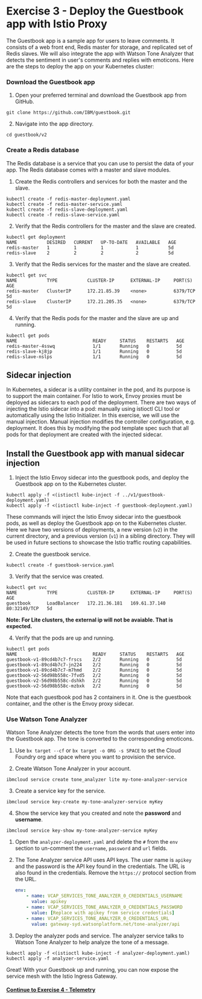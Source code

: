 # Exercise 3 - Deploy the Guestbook app with Istio Proxy

The Guestbook app is a sample app for users to leave comments. It consists of a web front end, Redis master for storage, and replicated set of Redis slaves. We will also integrate the app with Watson Tone Analyzer that detects the sentiment in user's comments and replies with emoticons. Here are the steps to deploy the app on your Kubernetes cluster:

### Download the Guestbook app
1. Open your preferred terminal and download the Guestbook app from GitHub.

```shell
git clone https://github.com/IBM/guestbook.git
```

2. Navigate into the app directory.

```shell
cd guestbook/v2
```

### Create a Redis database
The Redis database is a service that you can use to persist the data of your app. The Redis database comes with a master and slave modules.

1. Create the Redis controllers and services for both the master and the slave.

``` shell
kubectl create -f redis-master-deployment.yaml
kubectl create -f redis-master-service.yaml
kubectl create -f redis-slave-deployment.yaml
kubectl create -f redis-slave-service.yaml
```

2. Verify that the Redis controllers for the master and the slave are created.

```shell
kubectl get deployment
NAME           DESIRED   CURRENT   UP-TO-DATE   AVAILABLE   AGE
redis-master   1         1         1            1           5d
redis-slave    2         2         2            2           5d
```

3. Verify that the Redis services for the master and the slave are created.

```shell
kubectl get svc
NAME           TYPE           CLUSTER-IP      EXTERNAL-IP     PORT(S)        AGE
redis-master   ClusterIP      172.21.85.39    <none>          6379/TCP       5d
redis-slave    ClusterIP      172.21.205.35   <none>          6379/TCP       5d
```

4. Verify that the Redis pods for the master and the slave are up and running.

```shell
kubectl get pods
NAME                            READY     STATUS    RESTARTS   AGE
redis-master-4sswq              1/1       Running   0          5d
redis-slave-kj8jp               1/1       Running   0          5d
redis-slave-nslps               1/1       Running   0          5d
```

## Sidecar injection

In Kubernetes, a sidecar is a utility container in the pod, and its purpose is to support the main container. For Istio to work, Envoy proxies must be deployed as sidecars to each pod of the deployment. There are two ways of injecting the Istio sidecar into a pod: manually using istioctl CLI tool or automatically using the Istio Initializer. In this exercise, we will use the manual injection. Manual injection modifies the controller configuration, e.g. deployment. It does this by modifying the pod template spec such that all pods for that deployment are created with the injected sidecar.

## Install the Guestbook app with manual sidecar injection

1. Inject the Istio Envoy sidecar into the guestbook pods, and deploy the Guestbook app on to the Kubernetes cluster.

```shell
kubectl apply -f <(istioctl kube-inject -f ../v1/guestbook-deployment.yaml)
kubectl apply -f <(istioctl kube-inject -f guestbook-deployment.yaml)
```

These commands will inject the Istio Envoy sidecar into the guestbook pods, as well as deploy the Guestbook app on to the Kubernetes cluster. Here we have two versions of deployments, a new version (`v2`) in the current directory, and a previous version (`v1`) in a sibling directory. They will be used in future sections to showcase the Istio traffic routing capabilities.

2. Create the guestbook service.

```shell
kubectl create -f guestbook-service.yaml
```

3. Verify that the service was created.

```shell
kubectl get svc
NAME           TYPE           CLUSTER-IP      EXTERNAL-IP     PORT(S)        AGE
guestbook      LoadBalancer   172.21.36.181   169.61.37.140   80:32149/TCP   5d
```

**Note: For Lite clusters, the external ip will not be avaiable. That is expected.**

4. Verify that the pods are up and running.

```shell
kubectl get pods
NAME                            READY     STATUS    RESTARTS   AGE
guestbook-v1-89cd4b7c7-frscs    2/2       Running   0          5d
guestbook-v1-89cd4b7c7-jn224    2/2       Running   0          5d
guestbook-v1-89cd4b7c7-m7hmd    2/2       Running   0          5d
guestbook-v2-56d98b558c-7fvd5   2/2       Running   0          5d
guestbook-v2-56d98b558c-dshkh   2/2       Running   0          5d
guestbook-v2-56d98b558c-mzbxk   2/2       Running   0          5d
```

Note that each guestbook pod has 2 containers in it. One is the guestbook container, and the other is the Envoy proxy sidecar.

### Use Watson Tone Analyzer
Watson Tone Analyzer detects the tone from the words that users enter into the Guestbook app. The tone is converted to the corresponding emoticons.

1. Use `bx target --cf` or `bx target -o ORG -s SPACE` to set the Cloud Foundry org and space where you want to provision the service.

2. Create Watson Tone Analyzer in your account.
```shell
ibmcloud service create tone_analyzer lite my-tone-analyzer-service
```

3. Create a service key for the service.
```shell
ibmcloud service key-create my-tone-analyzer-service myKey
```

4. Show the service key that you created and note the **password** and **username**.
```shell
ibmcloud service key-show my-tone-analyzer-service myKey
```

1. Open the `analyzer-deployment.yaml` and delete the `#` from the `env` section to un-comment the `username`, `password` and `url` fields.

2. The Tone Analyzer service API uses API keys. The user name is `apikey` and the password is the API key found in the credentials. The URL is also found in the credentials. Remove the `https://` protocol section from the URL.
    ```yaml
    env:
        - name: VCAP_SERVICES_TONE_ANALYZER_0_CREDENTIALS_USERNAME
          value: apikey
        - name: VCAP_SERVICES_TONE_ANALYZER_0_CREDENTIALS_PASSWORD
          value: [Replace with apikey from service credentials]
        - name: VCAP_SERVICES_TONE_ANALYZER_0_CREDENTIALS_URL
          value: gateway-syd.watsonplatform.net/tone-analyzer/api
    ```

3. Deploy the analyzer pods and service. The analyzer service talks to Watson Tone Analyzer to help analyze the tone of a message.

```shell
kubectl apply -f <(istioctl kube-inject -f analyzer-deployment.yaml)
kubectl apply -f analyzer-service.yaml
```

Great! With your Guestbook up and running, you can now expose the service mesh with the Istio Ingress Gateway.

#### [Continue to Exercise 4 - Telemetry](../exercise-4/README.md)

